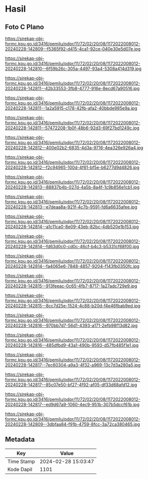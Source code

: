 # Hasil

## Foto C Plano

https://sirekap-obj-formc.kpu.go.id/3416/pemilu/pdpr/11/72/02/20/08/1172022008012-20240228-142809--f5365f92-d415-4ca1-92ce-040e30e5d07e.jpg

https://sirekap-obj-formc.kpu.go.id/3416/pemilu/pdpr/11/72/02/20/08/1172022008012-20240228-142810--6f59b26c-305a-4497-93a4-5308a414d319.jpg

https://sirekap-obj-formc.kpu.go.id/3416/pemilu/pdpr/11/72/02/20/08/1172022008012-20240228-142811--42b33553-3fb8-4777-916e-8ecd67a90516.jpg

https://sirekap-obj-formc.kpu.go.id/3416/pemilu/pdpr/11/72/02/20/08/1172022008012-20240228-142811--1a2a5915-c178-42fb-afa2-40bbde985e9a.jpg

https://sirekap-obj-formc.kpu.go.id/3416/pemilu/pdpr/11/72/02/20/08/1172022008012-20240228-142811--57472208-1b0f-48b6-92d3-69f27bd1249c.jpg

https://sirekap-obj-formc.kpu.go.id/3416/pemilu/pdpr/11/72/02/20/08/1172022008012-20240228-142812--400e02b2-6835-4d3a-9716-4ea326e926a4.jpg

https://sirekap-obj-formc.kpu.go.id/3416/pemilu/pdpr/11/72/02/20/08/1172022008012-20240228-142812--f2c94965-100d-4f61-bf5e-b6277d9d4826.jpg

https://sirekap-obj-formc.kpu.go.id/3416/pemilu/pdpr/11/72/02/20/08/1172022008012-20240228-142813--88837b4b-027d-4a5b-8a4f-1c9b856e1cb1.jpg

https://sirekap-obj-formc.kpu.go.id/3416/pemilu/pdpr/11/72/02/20/08/1172022008012-20240228-142813--e7deaa8a-921f-4c7b-9591-fd6a6635afee.jpg

https://sirekap-obj-formc.kpu.go.id/3416/pemilu/pdpr/11/72/02/20/08/1172022008012-20240228-142814--a1c11ca0-8e09-43eb-82bc-4db520e1b153.jpg

https://sirekap-obj-formc.kpu.go.id/3416/pemilu/pdpr/11/72/02/20/08/1172022008012-20240228-142814--fd63d0c0-cd0c-46cf-b4c3-b5331cf68f00.jpg

https://sirekap-obj-formc.kpu.go.id/3416/pemilu/pdpr/11/72/02/20/08/1172022008012-20240228-142814--fa4065e6-7848-4857-9204-f143fb0350fc.jpg

https://sirekap-obj-formc.kpu.go.id/3416/pemilu/pdpr/11/72/02/20/08/1172022008012-20240228-142815--913feeac-0c65-4fb7-8717-1a27adc729e9.jpg

https://sirekap-obj-formc.kpu.go.id/3416/pemilu/pdpr/11/72/02/20/08/1172022008012-20240228-142815--8cc7d25e-1524-4c88-b20d-f4e46fbab9ed.jpg

https://sirekap-obj-formc.kpu.go.id/3416/pemilu/pdpr/11/72/02/20/08/1172022008012-20240228-142816--970bb7d7-56d1-4393-a171-2efb98f13d82.jpg

https://sirekap-obj-formc.kpu.go.id/3416/pemilu/pdpr/11/72/02/20/08/1172022008012-20240228-142816--485dfbd9-43a1-490b-9593-d57fb485f1e1.jpg

https://sirekap-obj-formc.kpu.go.id/3416/pemilu/pdpr/11/72/02/20/08/1172022008012-20240228-142817--7ec60304-a9a3-4f32-a969-13c7d3a280a5.jpg

https://sirekap-obj-formc.kpu.go.id/3416/pemilu/pdpr/11/72/02/20/08/1172022008012-20240228-142817--85c07e50-bf27-4f92-af05-df33d68afd12.jpg

https://sirekap-obj-formc.kpu.go.id/3416/pemilu/pdpr/11/72/02/20/08/1172022008012-20240228-142817--ed9d67a9-1060-4ec9-951b-307b5dccf61b.jpg

https://sirekap-obj-formc.kpu.go.id/3416/pemilu/pdpr/11/72/02/20/08/1172022008012-20240228-142809--3dbfaa84-f91b-4759-8fcc-3a72ca380465.jpg


## Metadata

| Key        | Value               |
| ---------- | ------------------- |
| Time Stamp | 2024-02-28 15:03:47 |
| Kode Dapil | 1101                |



